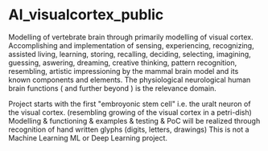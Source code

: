 # AI_visualcortex_public
Modelling of vertebrate brain through primarily modelling of visual cortex. 
Accomplishing and implementation of sensing,  experiencing, recognizing, assisted living, learning, storing, recalling, deciding, selecting, imagining, guessing, aswering, dreaming, creative thinking, pattern recognition, resembling, artistic impressioning by the mammal brain model and its known components and elements. The physiological neurological human brain functions ( and further beyond )  is the relevance domain. 

Project starts with the first "embroyonic stem cell" i.e. the uralt neuron of the visual cortex. (resembling growing of the visual cortex in a petri-dish)  
Modelling & functioning & examples & testing & PoC will be realized through recognition of hand written glyphs (digits, letters, drawings) 
This is not a Machine Learning ML or Deep Learning project.

